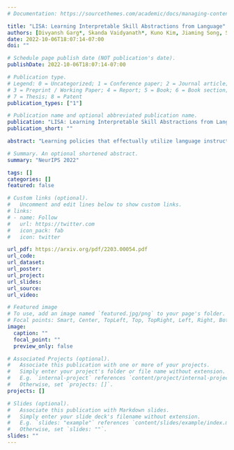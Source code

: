 ```yaml
---
# Documentation: https://sourcethemes.com/academic/docs/managing-content/

title: "LISA: Learning Interpretable Skill Abstractions from Language"
authors: [Divyansh Garg*, Skanda Vaidyanath*, Kuno Kim, Jiaming Song, Stefano Ermon]
date: 2022-10-06T18:07:14-07:00
doi: ""

# Schedule page publish date (NOT publication's date).
publishDate: 2022-10-06T18:07:14-07:00

# Publication type.
# Legend: 0 = Uncategorized; 1 = Conference paper; 2 = Journal article;
# 3 = Preprint / Working Paper; 4 = Report; 5 = Book; 6 = Book section;
# 7 = Thesis; 8 = Patent
publication_types: ["1"]

# Publication name and optional abbreviated publication name.
publication: "LISA: Learning Interpretable Skill Abstractions from Language"
publication_short: ""

abstract: "Learning policies that effectually utilize language instructions in complex, multi-task environments is an important problem in imitation learning. While it is possible to condition on the entire language instruction directly, such an approach could suffer from generalization issues. To encode complex instructions into skills that can generalize to unseen instructions, we propose Learning Interpretable Skill Abstractions (LISA), a hierarchical imitation learning framework that can learn diverse, interpretable skills from languageconditioned demonstrations. LISA uses vector quantization to learn discrete skill codes that are highly correlated with language instructions and the behavior of the learned policy. In navigation and robotic manipulation environments, LISA is able to outperform a strong non-hierarchical baseline in the low data regime and compose learned skills to solve tasks containing unseen long-range instructions. Our method demonstrates a more natural way to condition on language in sequential decision-making problems and achieve interpretable and controllable behavior with the learned skills."

# Summary. An optional shortened abstract.
summary: "NeurIPS 2022"

tags: []
categories: []
featured: false

# Custom links (optional).
#   Uncomment and edit lines below to show custom links.
# links:
# - name: Follow
#   url: https://twitter.com
#   icon_pack: fab
#   icon: twitter

url_pdf: https://arxiv.org/pdf/2203.00054.pdf
url_code:
url_dataset:
url_poster:
url_project:
url_slides:
url_source:
url_video:

# Featured image
# To use, add an image named `featured.jpg/png` to your page's folder. 
# Focal points: Smart, Center, TopLeft, Top, TopRight, Left, Right, BottomLeft, Bottom, BottomRight.
image:
  caption: ""
  focal_point: ""
  preview_only: false

# Associated Projects (optional).
#   Associate this publication with one or more of your projects.
#   Simply enter your project's folder or file name without extension.
#   E.g. `internal-project` references `content/project/internal-project/index.md`.
#   Otherwise, set `projects: []`.
projects: []

# Slides (optional).
#   Associate this publication with Markdown slides.
#   Simply enter your slide deck's filename without extension.
#   E.g. `slides: "example"` references `content/slides/example/index.md`.
#   Otherwise, set `slides: ""`.
slides: ""
---
```

